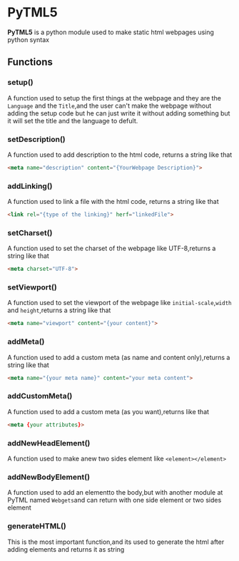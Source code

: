 # __PyTML5__

**PyTML5** is a python module used to make static html webpages using python syntax

## Functions

### setup()

A function used to setup the first things at the webpage and they are the `Language` and the `Title`,and the user can't make the webpage without adding the setup code but he can just write it without adding something but it will set the title and the language to defult.

### setDescription()

A function used to add description to the html code, returns a string like that
```html
<meta name="description" content="{YourWebpage Description}">
```

### addLinking()

A function used to link a file with the html code, returns a string like that
```html
<link rel="{type of the linking}" herf="linkedFile">
```

### setCharset()

A function used to set the charset of the webpage like UTF-8,returns a string like that
```html
<meta charset="UTF-8">
```

### setViewport()

A function used to set the viewport of the webpage like `initial-scale`,`width` and `height`,returns a string like that
```html
<meta name="viewport" content="{your content}">
```

### addMeta()

A function used to add a custom meta (as name and content only),returns a string like that
```html
<meta name="{your meta name}" content="your meta content">
```

### addCustomMeta()

A function used to add a custom meta (as you want),returns like that
```html
<meta {your attributes}>
```

### addNewHeadElement()

A function used to make anew two sides element like `<element></element>`

### addNewBodyElement()

A function used to add an elementto the body,but with another module at PyTML named `Webgets`and can return with one side element or two sides element

### generateHTML()

This is the most important function,and its used to generate the html after adding elements and returns it as string
